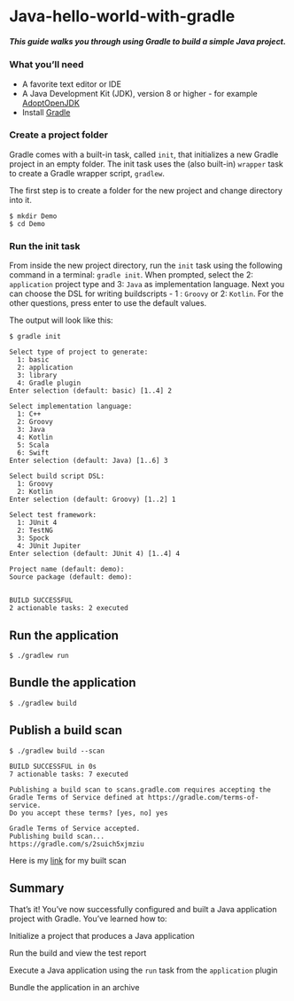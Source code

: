 # Java-hello-world-with-gradle

##### This guide walks you through using Gradle to build a simple Java project.

### What you’ll need
+ A favorite text editor or IDE
+ A Java Development Kit (JDK), version 8 or higher - for example [AdoptOpenJDK](https://adoptopenjdk.net/)
+ Install [Gradle](https://gradle.org/install)

### Create a project folder

Gradle comes with a built-in task, called `init`, that initializes a new Gradle project in an empty folder. 
The init task uses the (also built-in) `wrapper` task to create a Gradle wrapper script, `gradlew`.

The first step is to create a folder for the new project and change directory into it.
```
$ mkdir Demo
$ cd Demo
```

### Run the init task
From inside the new project directory, run the `init` task using the following command in a terminal:
`gradle init`. When prompted, select the 2: `application` project type and 3: `Java` as implementation
language. Next you can choose the DSL for writing buildscripts - 1 : `Groovy` or 2: `Kotlin`. For the other 
questions, press enter to use the default values.

The output will look like this:
```
$ gradle init

Select type of project to generate:
  1: basic
  2: application
  3: library
  4: Gradle plugin
Enter selection (default: basic) [1..4] 2

Select implementation language:
  1: C++
  2: Groovy
  3: Java
  4: Kotlin
  5: Scala
  6: Swift
Enter selection (default: Java) [1..6] 3

Select build script DSL:
  1: Groovy
  2: Kotlin
Enter selection (default: Groovy) [1..2] 1

Select test framework:
  1: JUnit 4
  2: TestNG
  3: Spock
  4: JUnit Jupiter
Enter selection (default: JUnit 4) [1..4] 4

Project name (default: demo):
Source package (default: demo):


BUILD SUCCESSFUL
2 actionable tasks: 2 executed
```

## Run the application


```
$ ./gradlew run

```

## Bundle the application
```
$ ./gradlew build

```
## Publish a build scan

```
$ ./gradlew build --scan

BUILD SUCCESSFUL in 0s
7 actionable tasks: 7 executed

Publishing a build scan to scans.gradle.com requires accepting the Gradle Terms of Service defined at https://gradle.com/terms-of-service.
Do you accept these terms? [yes, no] yes

Gradle Terms of Service accepted.
Publishing build scan...
https://gradle.com/s/2suich5xjmziu
```
Here is my [link](https://gradle.com/s/2suich5xjmziu) for my built scan

## Summary

That’s it! You’ve now successfully configured and built a Java application project with Gradle. You’ve learned how to:

Initialize a project that produces a Java application

Run the build and view the test report

Execute a Java application using the `run` task from the `application` plugin

Bundle the application in an archive



